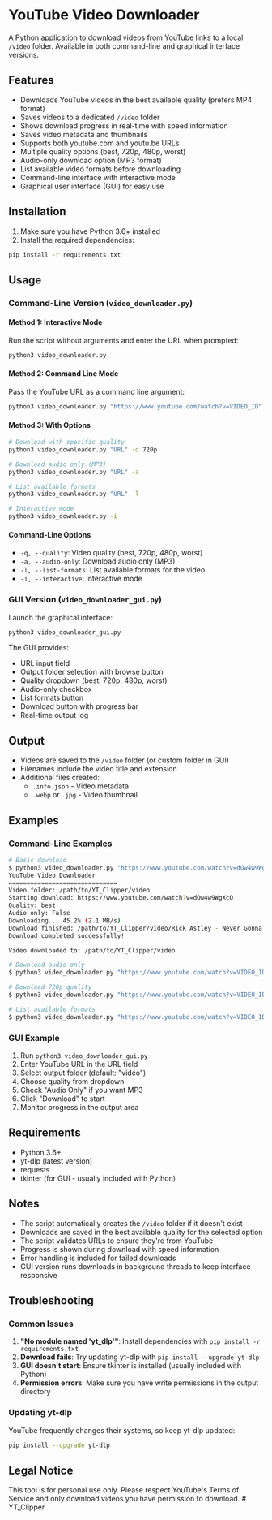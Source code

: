 # YouTube Video Downloader

A Python application to download videos from YouTube links to a local `/video` folder. Available in both command-line and graphical interface versions.

## Features

- Downloads YouTube videos in the best available quality (prefers MP4 format)
- Saves videos to a dedicated `/video` folder
- Shows download progress in real-time with speed information
- Saves video metadata and thumbnails
- Supports both youtube.com and youtu.be URLs
- Multiple quality options (best, 720p, 480p, worst)
- Audio-only download option (MP3 format)
- List available video formats before downloading
- Command-line interface with interactive mode
- Graphical user interface (GUI) for easy use

## Installation

1. Make sure you have Python 3.6+ installed
2. Install the required dependencies:

```bash
pip install -r requirements.txt
```

## Usage

### Command-Line Version (`video_downloader.py`)

#### Method 1: Interactive Mode
Run the script without arguments and enter the URL when prompted:

```bash
python3 video_downloader.py
```

#### Method 2: Command Line Mode
Pass the YouTube URL as a command line argument:

```bash
python3 video_downloader.py "https://www.youtube.com/watch?v=VIDEO_ID"
```

#### Method 3: With Options
```bash
# Download with specific quality
python3 video_downloader.py "URL" -q 720p

# Download audio only (MP3)
python3 video_downloader.py "URL" -a

# List available formats
python3 video_downloader.py "URL" -l

# Interactive mode
python3 video_downloader.py -i
```

#### Command-Line Options
- `-q, --quality`: Video quality (best, 720p, 480p, worst)
- `-a, --audio-only`: Download audio only (MP3)
- `-l, --list-formats`: List available formats for the video
- `-i, --interactive`: Interactive mode

### GUI Version (`video_downloader_gui.py`)

Launch the graphical interface:

```bash
python3 video_downloader_gui.py
```

The GUI provides:
- URL input field
- Output folder selection with browse button
- Quality dropdown (best, 720p, 480p, worst)
- Audio-only checkbox
- List formats button
- Download button with progress bar
- Real-time output log

## Output

- Videos are saved to the `/video` folder (or custom folder in GUI)
- Filenames include the video title and extension
- Additional files created:
  - `.info.json` - Video metadata
  - `.webp` or `.jpg` - Video thumbnail

## Examples

### Command-Line Examples

```bash
# Basic download
$ python3 video_downloader.py "https://www.youtube.com/watch?v=dQw4w9WgXcQ"
YouTube Video Downloader
==============================
Video folder: /path/to/YT_Clipper/video
Starting download: https://www.youtube.com/watch?v=dQw4w9WgXcQ
Quality: best
Audio only: False
Downloading... 45.2% (2.1 MB/s)
Download finished: /path/to/YT_Clipper/video/Rick Astley - Never Gonna Give You Up (Official Music Video).mp4
Download completed successfully!

Video downloaded to: /path/to/YT_Clipper/video

# Download audio only
$ python3 video_downloader.py "https://www.youtube.com/watch?v=VIDEO_ID" -a

# Download 720p quality
$ python3 video_downloader.py "https://www.youtube.com/watch?v=VIDEO_ID" -q 720p

# List available formats
$ python3 video_downloader.py "https://www.youtube.com/watch?v=VIDEO_ID" -l
```

### GUI Example

1. Run `python3 video_downloader_gui.py`
2. Enter YouTube URL in the URL field
3. Select output folder (default: "video")
4. Choose quality from dropdown
5. Check "Audio Only" if you want MP3
6. Click "Download" to start
7. Monitor progress in the output area

## Requirements

- Python 3.6+
- yt-dlp (latest version)
- requests
- tkinter (for GUI - usually included with Python)

## Notes

- The script automatically creates the `/video` folder if it doesn't exist
- Downloads are saved in the best available quality for the selected option
- The script validates URLs to ensure they're from YouTube
- Progress is shown during download with speed information
- Error handling is included for failed downloads
- GUI version runs downloads in background threads to keep interface responsive

## Troubleshooting

### Common Issues

1. **"No module named 'yt_dlp'"**: Install dependencies with `pip install -r requirements.txt`
2. **Download fails**: Try updating yt-dlp with `pip install --upgrade yt-dlp`
3. **GUI doesn't start**: Ensure tkinter is installed (usually included with Python)
4. **Permission errors**: Make sure you have write permissions in the output directory

### Updating yt-dlp

YouTube frequently changes their systems, so keep yt-dlp updated:

```bash
pip install --upgrade yt-dlp
```

## Legal Notice

This tool is for personal use only. Please respect YouTube's Terms of Service and only download videos you have permission to download. # YT_Clipper
